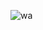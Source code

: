 ![wa](https://github.com/vi5github/Weather-App/assets/137641576/e025b8de-f6ed-43a7-8943-d4376945cda6)
